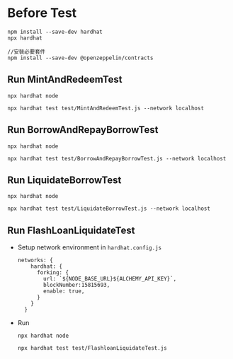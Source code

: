 
# Before Test
```
npm install --save-dev hardhat
npx hardhat

//安裝必要套件
npm install --save-dev @openzeppelin/contracts

```

## Run MintAndRedeemTest
```
npx hardhat node

npx hardhat test test/MintAndRedeemTest.js --network localhost
```


## Run BorrowAndRepayBorrowTest

```
npx hardhat node

npx hardhat test test/BorrowAndRepayBorrowTest.js --network localhost
```

## Run LiquidateBorrowTest
```
npx hardhat node

npx hardhat test test/LiquidateBorrowTest.js --network localhost
```

## Run FlashLoanLiquidateTest
- Setup network environment in `hardhat.config.js`
  ```
  networks: {
      hardhat: {
        forking: {
          url: `${NODE_BASE_URL}${ALCHEMY_API_KEY}`,
          blockNumber:15815693,
          enable: true,
        }
      }
    }
  ```
- Run
  ```
  npx hardhat node

  npx hardhat test test/FlashloanLiquidateTest.js
  ```
